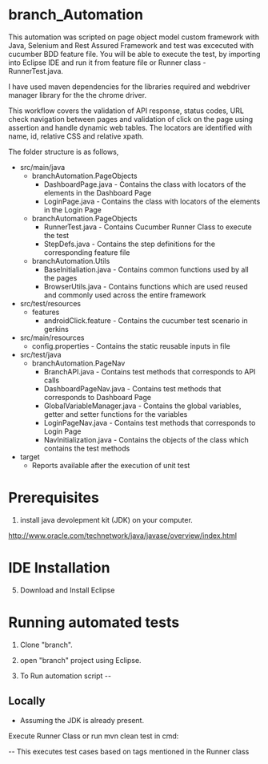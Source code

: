 # branch_Automation

This automation was scripted on page object model custom framework with Java, Selenium and Rest Assured Framework and test was excecuted with cucumber BDD feature file. You will be able to execute the test, by importing into Eclipse IDE and run it from feature file or Runner class - RunnerTest.java.

I have used maven dependencies for the libraries required and webdriver manager library for the the chrome driver.

This workflow covers the validation of API response, status codes, URL check navigation between pages and validation of click on the page using assertion and handle dynamic web tables. The locators are identified with name, id, relative CSS and relative xpath. 

The folder structure is as follows,
- src/main/java
  - branchAutomation.PageObjects
    - DashboardPage.java - Contains the class with locators of the elements in the Dashboard Page
    - LoginPage.java - Contains the class with locators of the elements in the Login Page
  - branchAutomation.PageObjects
    - RunnerTest.java - Contains Cucumber Runner Class to execute the test
    - StepDefs.java - Contains the step definitions for the corresponding feature file
  - branchAutomation.Utils
    - BaseInitialiation.java - Contains common functions used by all the pages
    - BrowserUtils.java - Contains functions which are used reused and commonly used across the entire framework
- src/test/resources
  - features
    - androidClick.feature - Contains the cucumber test scenario in gerkins
- src/main/resources
    - config.properties - Contains the static reusable inputs in file
- src/test/java
  - branchAutomation.PageNav
    - BranchAPI.java - Contains test methods that corresponds to API calls
    - DashboardPageNav.java - Contains test methods that corresponds to Dashboard Page
    - GlobalVariableManager.java - Contains the global variables, getter and setter functions for the variables
    - LoginPageNav.java - Contains test methods that corresponds to Login Page
    - NavInitialization.java - Contains the objects of the class which contains the test methods
- target
  - Reports available after the execution of unit test

# Prerequisites

1. install java devolepment kit (JDK) on your computer.

http://www.oracle.com/technetwork/java/javase/overview/index.html

# IDE Installation

5. Download and Install Eclipse

# Running automated tests

1. Clone "branch".

2. open "branch" project using Eclipse.

3. To Run automation script --

## Locally

* Assuming the JDK is already present.

Execute Runner Class or run mvn clean test in cmd:

-- This executes test cases based on tags mentioned in the Runner class 


